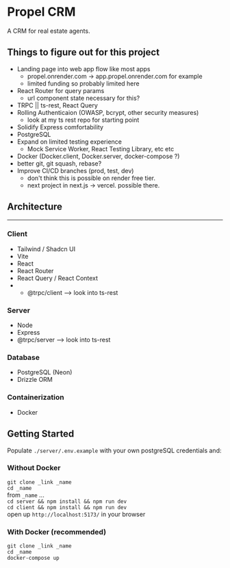 # Propel CRM

A CRM for real estate agents.

## Things to figure out for this project

- Landing page into web app flow like most apps
  - propel.onrender.com -> app.propel.onrender.com for example
  - limited funding so probably limited here
- React Router for query params
  - url component state necessary for this?
- TRPC || ts-rest, React Query
- Rolling Authenticaion (OWASP, bcrypt, other security measures)
  - look at my ts rest repo for starting point
- Solidify Express comfortability
- PostgreSQL
- Expand on limited testing experience
  - Mock Service Worker, React Testing Library, etc etc
- Docker (Docker.client, Docker.server, docker-compose ?)
- better git, git squash, rebase?
- Improve CI/CD branches (prod, test, dev)
  - don't think this is possible on render free tier.
  - next project in next.js -> vercel. possible there.

<!-- ## Features -->

## Architecture

---

### Client

- Tailwind / Shadcn UI
- Vite
- React
- React Router
- React Query / React Context
- - @trpc/client --> look into ts-rest

### Server

- Node
- Express
- @trpc/server --> look into ts-rest

### Database

- PostgreSQL (Neon)
- Drizzle ORM

### Containerization

- Docker

## Getting Started

Populate `./server/.env.example` with your own postgreSQL credentials and:

### Without Docker

`git clone _link _name` \
`cd _name` \
from `_name` ... \
`cd server && npm install && npm run dev` \
`cd client && npm install && npm run dev` \
open up `http://localhost:5173/` in your browser

### With Docker (recommended)

`git clone _link _name` \
`cd _name` \
`docker-compose up`

<!-- ## Learning Points

## Issues

## Roadmap -->
